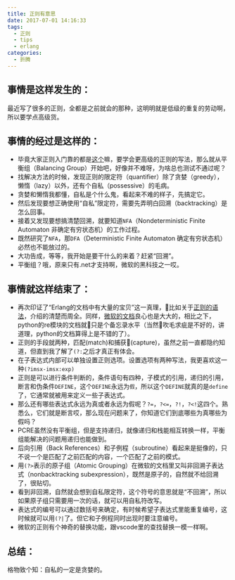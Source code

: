 ```yaml
---
title: 正则有意思
date: 2017-07-01 14:16:33
tags:
  - 正则
  - tips
  - erlang
categories:
  - 折腾
---
```


## 事情是这样发生的：

最近写了很多的正则，全都是之前就会的那种，这明明就是低级的重复的劳动啊，所以要学点高级货。

## 事情的经过是这样的：
* 毕竟大家正则入门靠的都是[这个][re30]嘛，要学会更高级的正则的写法，那么就从平衡组（Balancing Group）开始吧，好像并不难呀，为啥总也测试不通过呢？
* 找解决方法的时候，发现正则的限定符（quantifier）除了贪婪（greedy），懒惰（lazy）以外，还有个自私（possessive）的毛病。
* 贪婪和懒惰我都懂，自私是个什么鬼，看起来不难的样子，先搞定它。
* 然后发现要想正确使用“自私”限定符，需要先弄明白回溯（backtracking）是怎么回事。
* 接着又发现要想搞清楚回溯，就要知道`NFA`（Nondeterministic Finite Automaton 非确定有穷状态机）的工作过程。
* 既然研究了`NFA`，那`DFA`（Deterministic Finite Automaton 确定有穷状态机）必然也不能放过的。
* 大功告成，等等，我开始是要干什么的来着？赶紧“回溯”。
* 平衡组？哦，原来只有.net才支持啊，微软的黑科技之一哎。

## 事情就这样结束了：

* 再次印证了“Erlang的文档中有大量的宝贝”这一真理，比如关于[正则的语法][re]，介绍的清楚而周全。同样，[微软的文档][msbg]良心也是大大的，相比之下，python的re模块的文档就只是个备忘录水平（当然吹毛求疵是不好的，讲道理，python的文档算得上是不错的了）。
* 正则的手段就两种，匹配(match)和捕获(capture)，虽然之前一直都隐约知道，但直到我了解了`(?:`之后才真正有体会。
* 在子表达式内部可以单独设置正则选项。设置选项有两种写法，我更喜欢这一种`(?imsx-imsx:exp)`
* 正则是可以进行条件判断的，条件语句有四种，子模式的引用，递归的引用，断言和伪条件`DEFINE`，这个`DEFINE`永远为`假`，所以这个`DEFINE`就真的是`define`了，它通常就被用来定义一些子表达式。
* 那么还有哪些表达式永远为真或者永远为假呢？`?=`，`?<=`，`?!`，`?<!`这四个。熟悉么，它们就是断言哎，那么现在问题来了，你知道它们到底哪些为真哪些为假吗？
* PCRE虽然没有平衡组，但是支持递归，就像递归和栈能相互转换一样，平衡组能解决的问题用递归也能做到。
* 后向引用（Back References）和子例程（subroutine）看起来是挺像的，只不说一个是匹配了之前匹配的内容，一个匹配了之前的模式。
* 用`(?>`表示的原子组（Atomic Grouping）在微软的文档里又叫非回溯子表达式（nonbacktracking subexpression），既然是原子的，自然就不给回溯了，很贴切。
* 看到非回溯，自然就会想到自私限定符，这个符号的意思就是“不回溯”，所以如果原子组只需要用一次的话，就可以用自私符改写。
* 表达式的编号可以通过数括号来确定，有时候希望子表达式里能重复编号，这时候就可以用`(?|`了。但它和子例程同时出现时要注意编号。
* 微软的正则有个神奇的替换功能，跟vscode里的查找替换一模一样啊。


## 总结：

格物致个知：自私的一定是贪婪的。


[re]: http://erlang.org/doc/man/re.html#regexp_syntax
[re30]: https://deerchao.net/tutorials/regex/regex.htm
[msbg]: https://docs.microsoft.com/en-us/dotnet/standard/base-types/grouping-constructs-in-regular-expressions#balancing-group-definitions